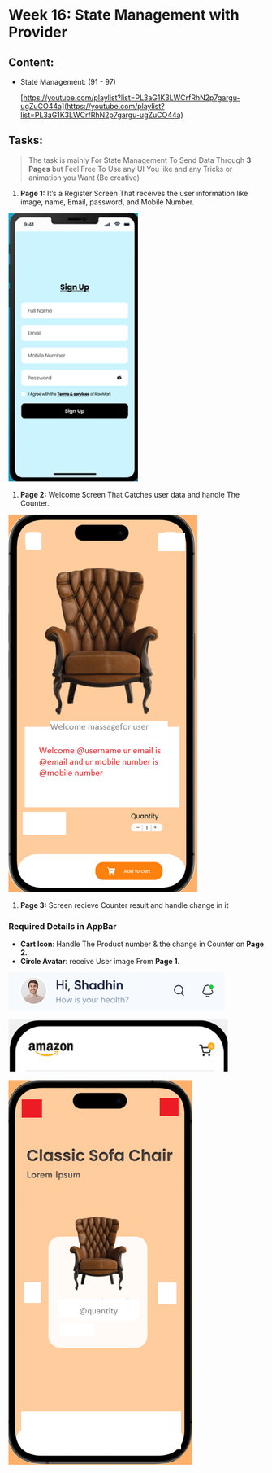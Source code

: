 # Week 16: State Management with Provider

## Content:

- State Management: (91 - 97)
    
    [https://youtube.com/playlist?list=PL3aG1K3LWCrfRhN2p7gargu-ugZuCO44a](https://youtube.com/playlist?list=PL3aG1K3LWCrfRhN2p7gargu-ugZuCO44a)
    

## Tasks:

> The task is mainly For State Management To Send Data Through **3 Pages** but Feel Free To Use any UI You like and any Tricks or animation you Want (Be creative)
> 

1. **Page 1:** It’s a Register Screen That receives the user information like image, name, Email, password, and Mobile Number.

      

![Screenshot 2023-02-06 200714.png](../../images/advanced/Week%2016%20-%20Task/Screenshot_2023-02-06_200714.png)

              

1. **Page 2:** Welcome Screen That Catches user data and handle The Counter.

![Screenshot 2023-02-06 200649.png](../../images/advanced/Week%2016%20-%20Task/Screenshot_2023-02-06_200649.png)

   

1. **Page 3:** Screen recieve Counter result and handle change in it 

       

### Required Details in AppBar

 

- **Cart Icon**: Handle The Product number & the change in Counter on **Page 2.**
- **Circle Avatar**: receive User image From **Page 1**.

 

![Screenshot 2023-02-06 205058.png](../../images/advanced/Week%2016%20-%20Task/Screenshot_2023-02-06_205058.png)

  

![Screenshot 2023-02-06 200744.png](../../images/advanced/Week%2016%20-%20Task/Screenshot_2023-02-06_200744.png)

 

 

![Screenshot 2023-02-06 200619.png](../../images/advanced/Week%2016%20-%20Task/Screenshot_2023-02-06_200619.png)
